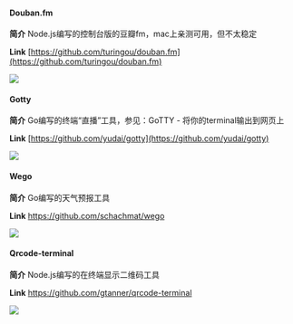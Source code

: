 
#### Douban.fm

__简介__ Node.js编写的控制台版的豆瓣fm，mac上亲测可用，但不太稳定

__Link__ [https://github.com/turingou/douban.fm](https://github.com/turingou/douban.fm)


![](https://camo.githubusercontent.com/ca0a75a041cb65d1ad9dddc2e44b1c52903db7d0/687474703a2f2f7777312e73696e61696d672e636e2f6c617267652f36316666306465337477316563696a3364713830626a32306d3430657a3735752e6a7067)

#### Gotty

__简介__ Go编写的终端“直播”工具，参见：GoTTY - 将你的terminal输出到网页上

__Link__ [https://github.com/yudai/gotty](https://github.com/yudai/gotty)

![](https://raw.githubusercontent.com/yudai/gotty/master/screenshot.gif)

#### Wego

__简介__ Go编写的天气预报工具

__Link__ https://github.com/schachmat/wego

![](https://camo.githubusercontent.com/c3d2b92671f1ded5d5a9a9ebafdc836527f97269/687474703a2f2f7363686163686d61742e6769746875622e696f2f7765676f2f7765676f2e676966)

#### Qrcode-terminal

__简介__ Node.js编写的在终端显示二维码工具

__Link__ https://github.com/gtanner/qrcode-terminal

![](https://camo.githubusercontent.com/1b87ab92f230c35ff19abf2449e0fd52bea3f124/68747470733a2f2f7261772e6769746875622e636f6d2f6774616e6e65722f7172636f64652d7465726d696e616c2f6d61737465722f6578616d706c652f62617369632e706e67)

